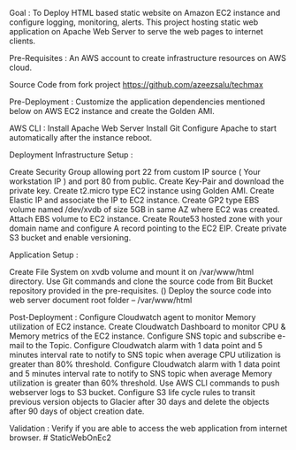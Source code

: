 Goal :
To Deploy HTML based static website on Amazon EC2 instance and configure logging, monitoring, alerts.  This project hosting static web application on Apache Web Server to serve the web pages to internet clients. 

Pre-Requisites :
An AWS account to create infrastructure resources on AWS cloud.

Source Code from fork project https://github.com/azeezsalu/techmax

Pre-Deployment :
Customize the application dependencies mentioned below on AWS EC2 instance and create the Golden AMI.

AWS CLI :
Install Apache Web Server
Install Git
Configure Apache to start automatically after the instance reboot.


Deployment
Infrastructure Setup :

Create Security Group allowing port 22 from custom IP source ( Your workstation IP ) and port 80 from public.
Create Key-Pair and download the private key.
Create t2.micro type EC2 instance using Golden AMI. 
Create Elastic IP and associate the IP to EC2 instance.
Create GP2 type EBS volume named /dev/xvdb of size 5GB in same AZ where EC2 was created.
Attach EBS volume to EC2 instance.
Create Route53 hosted zone with your domain name and configure A record pointing to the EC2 EIP.
Create private S3 bucket and enable versioning.


Application Setup :

Create File System on xvdb volume and mount it on /var/www/html directory. 
Use Git commands and clone the source code from Bit Bucket repository provided in the pre-requisites.  ()
Deploy the source code into web server document root folder – /var/www/html

Post-Deployment :
Configure Cloudwatch agent to monitor Memory utilization of EC2 instance.
Create Cloudwatch Dashboard to monitor CPU & Memory metrics of the EC2 instance.
Configure SNS topic and subscribe e-mail to the Topic.
Configure Cloudwatch alarm with 1 data point and 5 minutes interval rate to notify to SNS topic when average CPU utilization is greater than 80% threshold.
Configure Cloudwatch alarm with 1 data point and 5 minutes interval rate to notify to SNS topic when average Memory utilization is greater than 60% threshold. 
Use AWS CLI commands to push webserver logs to S3 bucket.
Configure S3 life cycle rules to transit previous version objects to Glacier after 30 days and delete the objects after 90 days of object creation date.

Validation :
Verify if you are able to access the web application from internet browser. 
#   S t a t i c W e b O n E c 2  
 
